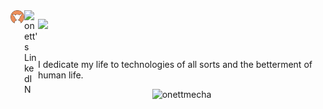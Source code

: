 <!-- variables -->
[resume]: https://docviewer.yandex.com/view/1396694816/?*=fP76UHXXKinM9s0m2w8MpSgqc%2B17InVybCI6InlhLWRpc2s6Ly8vZGlzay9DdXJyaWN1bHVtIFZpdGFlIChZYW5kZXguRGlzaykvUmVzdW1lL3Y0XzIwMjEvY3ZfdjQucGRmIiwidGl0bGUiOiJjdl92NC5wZGYiLCJub2lmcmFtZSI6ZmFsc2UsInVpZCI6IjEzOTY2OTQ4MTYiLCJ0cyI6MTYyMDMzOTc0MDg1OCwieXUiOiI3OTU5MzEzNTE2MTYxNzI2NTgifQ%3D%3D

<!-- top -->
<a href="https://onett.pages.dev">
  <img align="left" alt="onett's site" width="22px" src="logo.svg" />
</a>
<a href="https://www.linkedin.com/in/eslam-sharif/">
  <img align="left" alt="onett's LinkedIN" width="22px" src="https://raw.githubusercontent.com/peterthehan/peterthehan/master/assets/linkedin.svg" />
</a>


<!-- can't use reference style for this badge -->
![](https://estruyf-github.azurewebsites.net/api/VisitorHit?user=skardevo&repo=skardevo&countColorcountColor&countColor=%237B1E7A)


<!-- description -->
<br />

I dedicate my life to technologies of all sorts and the betterment of human life.

<p align="center">
<img src="https://github-readme-stats.vercel.app/api?username=onettmecha&show_icons=true&theme=gotham" alt="onettmecha"/>
</p>
